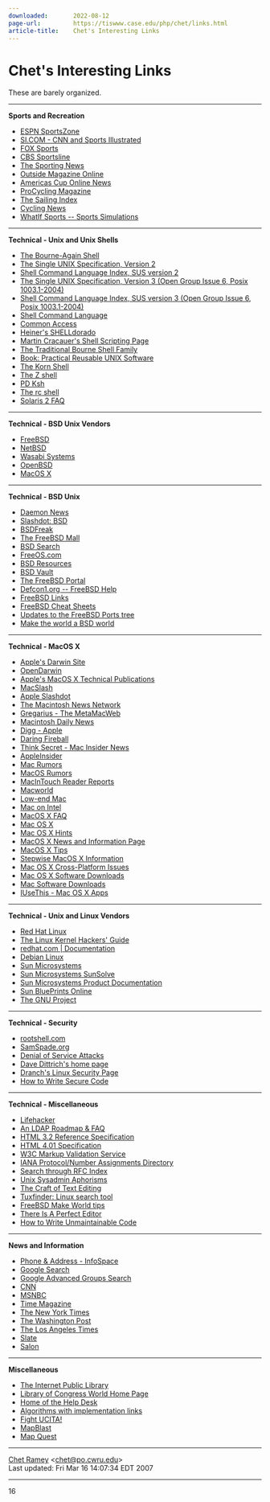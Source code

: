 ```yaml
---
downloaded:       2022-08-12
page-url:         https://tiswww.case.edu/php/chet/links.html
article-title:    Chet's Interesting Links
---
```

# Chet's Interesting Links
These are barely organized.

---

**Sports and Recreation**

-   [ESPN SportsZone][1]
-   [SI.COM - CNN and Sports Illustrated][2]
-   [FOX Sports][3]
-   [CBS Sportsline][4]
-   [The Sporting News][5]
-   [Outside Magazine Online][6]
-   [Americas Cup Online News][7]
-   [ProCycling Magazine][8]
-   [The Sailing Index][9]
-   [Cycling News][10]
-   [WhatIf Sports -- Sports Simulations][11]

---

**Technical - Unix and Unix Shells**

-   [The Bourne-Again Shell][12]
-   [The Single UNIX Specification, Version 2][13]
-   [Shell Command Language Index, SUS version 2][14]
-   [The Single UNIX Specification, Version 3 (Open Group Issue 6, Posix 1003.1-2004)][15]
-   [Shell Command Language Index, SUS version 3 (Open Group Issue 6, Posix 1003.1-2004)][16]
-   [Shell Command Language][17]
-   [Common Access][18]
-   [Heiner's SHELLdorado][19]
-   [Martin Cracauer's Shell Scripting Page][20]
-   [The Traditional Bourne Shell Family][21]
-   [Book: Practical Reusable UNIX Software][22]
-   [The Korn Shell][23]
-   [The Z shell][24]
-   [PD Ksh][25]
-   [The rc shell][26]
-   [Solaris 2 FAQ][27]

---

**Technical - BSD Unix Vendors**

-   [FreeBSD][28]
-   [NetBSD][29]
-   [Wasabi Systems][30]
-   [OpenBSD][31]
-   [MacOS X][32]

---

**Technical - BSD Unix**

-   [Daemon News][33]
-   [Slashdot: BSD][34]
-   [BSDFreak][35]
-   [The FreeBSD Mall][36]
-   [BSD Search][37]
-   [FreeOS.com][38]
-   [BSD Resources][39]
-   [BSD Vault][40]
-   [The FreeBSD Portal][41]
-   [Defcon1.org -- FreeBSD Help][42]
-   [FreeBSD Links][43]
-   [FreeBSD Cheat Sheets][44]
-   [Updates to the FreeBSD Ports tree][45]
-   [Make the world a BSD world][46]

---

**Technical - MacOS X**

-   [Apple's Darwin Site][47]
-   [OpenDarwin][48]
-   [Apple's MacOS X Technical Publications][49]
-   [MacSlash][50]
-   [Apple Slashdot][51]
-   [The Macintosh News Network][52]
-   [Gregarius - The MetaMacWeb][53]
-   [Macintosh Daily News][54]
-   [Digg - Apple][55]
-   [Daring Fireball][56]
-   [Think Secret - Mac Insider News][57]
-   [AppleInsider][58]
-   [Mac Rumors][59]
-   [MacOS Rumors][60]
-   [MacInTouch Reader Reports][61]
-   [Macworld][62]
-   [Low-end Mac][63]
-   [Mac on Intel][64]
-   [MacOS X FAQ][65]
-   [Mac OS X][66]
-   [Mac OS X Hints][67]
-   [MacOS X News and Information Page][68]
-   [MacOS X Tips][69]
-   [Stepwise MacOS X Information][70]
-   [Mac OS X Cross-Platform Issues][71]
-   [Mac OS X Software Downloads][72]
-   [Mac Software Downloads][73]
-   [IUseThis - Mac OS X Apps][74]

---

**Technical - Unix and Linux Vendors**

-   [Red Hat Linux][75]
-   [The Linux Kernel Hackers' Guide][76]
-   [redhat.com | Documentation][77]
-   [Debian Linux][78]
-   [Sun Microsystems][79]
-   [Sun Microsystems SunSolve][80]
-   [Sun Microsystems Product Documentation][81]
-   [Sun BluePrints Online][82]
-   [The GNU Project][83]

---

**Technical - Security**

-   [rootshell.com][84]
-   [SamSpade.org][85]
-   [Denial of Service Attacks][86]
-   [Dave Dittrich's home page][87]
-   [Dranch's Linux Security Page][88]
-   [How to Write Secure Code][89]

---

**Technical - Miscellaneous**

-   [Lifehacker][90]
-   [An LDAP Roadmap & FAQ][91]
-   [HTML 3.2 Reference Specification][92]
-   [HTML 4.01 Specification][93]
-   [W3C Markup Validation Service][94]
-   [IANA Protocol/Number Assignments Directory][95]
-   [Search through RFC Index][96]
-   [Unix Sysadmin Aphorisms][97]
-   [The Craft of Text Editing][98]
-   [Tuxfinder: Linux search tool][99]
-   [FreeBSD Make World tips][100]
-   [There Is A Perfect Editor][101]
-   [How to Write Unmaintainable Code][102]

---

**News and Information**

-   [Phone & Address - InfoSpace][103]
-   [Google Search][104]
-   [Google Advanced Groups Search][105]
-   [CNN][106]
-   [MSNBC][107]
-   [Time Magazine][108]
-   [The New York Times][109]
-   [The Washington Post][110]
-   [The Los Angeles Times][111]
-   [Slate][112]
-   [Salon][113]

---

**Miscellaneous**

-   [The Internet Public Library][114]
-   [Library of Congress World Home Page][115]
-   [Home of the Help Desk][116]
-   [Algorithms with implementation links][117]
-   [Fight UCITA!][118]
-   [MapBlast][119]
-   [Map Quest][120]

---

[Chet Ramey][121] <[chet@po.cwru.edu][122]>  
Last updated: Fri Mar 16 14:07:34 EDT 2007

---

16

[1]: http://espn.go.com/
[2]: http://sportsillustrated.cnn.com/
[3]: http://www.foxsports.com/
[4]: http://cbs.sportsline.com/
[5]: http://www.sportingnews.com/
[6]: http://www.outsidemag.com/
[7]: http://www.cupviews.com/
[8]: http://www.procycling.com/
[9]: http://www.sailingindex.com/
[10]: http://www.cyclingnews.com/
[11]: http://www.whatifsports.com/
[12]: http://tiswww.cwru.edu/~chet/bash/bashtop.html
[13]: http://www.opengroup.org/onlinepubs/7908799/toc.htm
[14]: http://www.opengroup.org/onlinepubs/7908799/xcu/shellix.html
[15]: http://www.opengroup.org/onlinepubs/007904975/nfindex.html
[16]: http://www.opengroup.org/onlinepubs/007904975/idx/shell.html
[17]: http://www.unix-systems.org/whitepapers/shdiffs.html
[18]: http://www.db.opengroup.org/cgi-bin/dbcgix?TPL=sd_formframes&TOKEN=UDXB&override=sd_search
[19]: http://www.shelldorado.com/
[20]: http://www3.cons.org/cracauer/bourneshell.html
[21]: http://www.in-ulm.de/~mascheck/bourne/index.html
[22]: http://www.research.att.com/sw/tools/reuse/
[23]: http://www.kornshell.com/
[24]: http://sunsite.auc.dk/zsh
[25]: http://www.cs.mun.ca/~michael/pdksh
[26]: http://www.star.le.ac.uk/~tjg/rc
[27]: http://www.science.uva.nl/pub/solaris/solaris2.html
[28]: http://www.freebsd.org/
[29]: http://www.netbsd.org/
[30]: http://www.wasabisystems.com/
[31]: http://www.openbsd.org/
[32]: http://www.apple.com/macosx
[33]: http://www.daemonnews.org/
[34]: http://www.slashdot.org/bsd
[35]: http://www.bsdfreak.org/
[36]: http://www.freebsdmall.com/
[37]: http://www.bsdsearch.com/
[38]: http://www.freeos.com/
[39]: http://bsd.reedmedia.net/
[40]: http://www.bsdvault.net/
[41]: http://freebsdportal.com/
[42]: http://www.defcon1.org/
[43]: http://www.instinct.org/~pgl/freebsd-links.html
[44]: http://www.mostgraveconcern.com/freebsd
[45]: http://www.freshports.org/
[46]: http://www.makeworld.com/
[47]: http://developer.apple.com/darwin/
[48]: http://www.opendarwin.org/
[49]: http://developer.apple.com/documentation/index.html
[50]: http://www.macslash.org/
[51]: http://apple.slashdot.org/
[52]: http://www.macnn.com/
[53]: http://www.metamacweb.com/
[54]: http://www.macdailynews.com/
[55]: http://www.digg.com/apple
[56]: http://www.daringfireball.net/
[57]: http://www.thinksecret.com/
[58]: http://www.appleinsider.com/
[59]: http://www.macrumors.com/
[60]: http://www.macosrumors.com/
[61]: http://www.macintouch.com/
[62]: http://www.macworld.com/
[63]: http://www.lowendmac.com/
[64]: http://www.maconintel.com/
[65]: http://www.osxfaq.com/
[66]: http://www.macosx.com/
[67]: http://www.macosxhints.com/
[68]: http://www.macspeedzone.com/html/hubs/central/os/x/Xnews.html
[69]: http://www.resexcellence.com/index.shtml
[70]: http://www.stepwise.com/
[71]: http://www.macwindows.com/
[72]: http://www.versiontracker.com/macosx/
[73]: http://www.macupdate.com/
[74]: http://osx.iusethis.com/
[75]: http://www.redhat.com/
[76]: http://www.redhat.com:8080/HyperNews/get/khg.html
[77]: http://www.redhat.com/docs/
[78]: http://www.debian.org/
[79]: http://www.sun.com/
[80]: http://sunsolve.sun.com/
[81]: http://docs.sun.com/
[82]: http://www.sun.com/blueprints
[83]: http://www.gnu.org/
[84]: http://www.rootshell.com/
[85]: http://www.samspade.org/
[86]: http://www.technotronic.com/denial.html
[87]: http://staff.washington.edu/dittrich
[88]: http://www.ecst.csuchico.edu/~dranch/LINUX/index-linux.html
[89]: http://www.shmoo.com/securecode/
[90]: http://www.lifehacker.com/
[91]: http://www.kingsmountain.com/ldapRoadmap.shtml
[92]: http://www.w3.org/TR/REC-html32.html
[93]: http://www.w3.org/TR/html401/
[94]: http://validator.w3.org/
[95]: http://www.iana.org/numbers.html
[96]: http://www.rfc-editor.org/rfcsearch.html
[97]: http://www.biostat.wisc.edu/~annis/aphorisms.html
[98]: http://www.finseth.com/~fin/craft
[99]: http://www.tuxfinder.com/
[100]: http://www.nothing-going-on.demon.co.uk/FreeBSD/make-world/make-world.html
[101]: http://www.users.qwest.net/~eballen1/perfect.editor.html
[102]: http://www.mindprod.com/unmain.html
[103]: http://www.infospace.com/_1_4550184__info/people.htm
[104]: http://www.google.com/
[105]: http://groups.google.com/advanced_group_search?hl=en
[106]: http://www.cnn.com/
[107]: http://www.msnbc.com/
[108]: http://www.time.com/
[109]: http://www.nytimes.com/
[110]: http://www.washingtonpost.com/
[111]: http://www.latimes.com/
[112]: http://www.slate.com/
[113]: http://www.salon.com/
[114]: http://www.ipl.org/
[115]: http://lcweb.loc.gov/
[116]: http://www.ubersoft.net/
[117]: http://www.nist.gov/dads/
[118]: http://www.badsoftware.com/
[119]: http://www.mapblast.com/
[120]: http://www.mapquest.com/
[121]: http://tiswww.cwru.edu/~chet/
[122]: mailto:chet@po.cwru.edu
